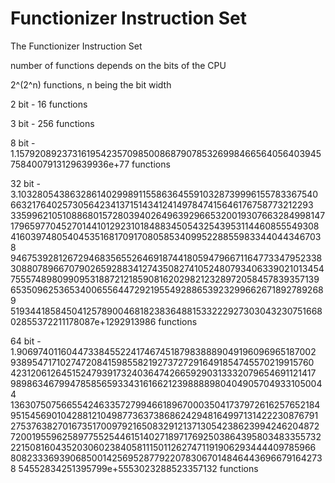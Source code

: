 # Functionizer Instruction Set
The Functionizer Instruction Set

number of functions depends on the bits of the CPU

2^(2^n) functions, n being the bit width

2 bit - 16 functions

3 bit - 256 functions

8 bit - 1.1579208923731619542357098500868790785326998466564056403945 7584007913129639936e+77 functions 

32 bit - 3.1032805438632861402998911558636455910328739996155783367540 663217640257305642341371514341241497847415646176758773212293 335996210510886801572803940264963929665320019307663284998147 179659770452701441012923101848834505432543953114460855549308 416039748054045351681709170805853409952288559833440443467038 946753928126729468356552646918744180594796671164773347952338 308807896670790265928834127435082741052480793406339021013454 755574898099095318872121859081620298212328972058457839357139 653509625365340065564472921955492886539232996626718927892689 519344185845041257890046818238364881533222927303043230751668 02855372211178087e+1292913986 functions

64 bit - 1.9069740116044733845522417467451879838889049196096965187002 938954717102747208415985582192737272916491854745570219915760 423120612645152479391732403647426659290313332079654691121417 989863467994785856593343161662123988889804049057049331050044 136307507566554246335727994661896700035041737972616257652184 951545690104288121049877363738686242948164997131422230876791 275376382701673517009792165083291213713054238623994246204872 720019559625897755254461514027189717692503864395803483355732 221508160435203060238405811150112627471191906293444409785966 808233369390685001425695287792207830670148464436966791642738 54552834251395799e+5553023288523357132 functions
